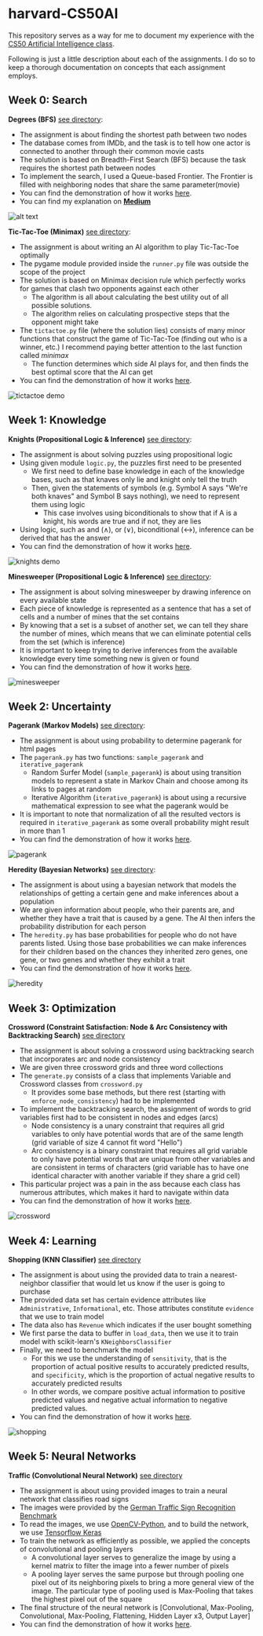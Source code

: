 # harvard-CS50AI
This repository serves as a way for me to document my experience
with the [CS50 Artificial Intelligence class](https://cs50.harvard.edu/ai/2020/).

Following is just a little description about each of the assignments.
I do so to keep a thorough documentation on concepts that each assignment employs.

<h2>Week 0: Search</h2>

**Degrees (BFS)** [see directory](https://github.com/dtemir/harvard-CS50AI/tree/master/degrees):
    
* The assignment is about finding the shortest path between two nodes
* The database comes from IMDb, and the task is to tell how one actor is connected to another through their common movie casts
* The solution is based on Breadth-First Search (BFS) because the task requires the shortest path between nodes
* To implement the search, I used a Queue-based Frontier. The Frontier is filled with neighboring nodes that share the same parameter(movie)
* You can find the demonstration of how it works [here](https://www.youtube.com/watch?v=0bksDFskiRM&t=1s&ab_channel=DamirTemir).
* You can find my explanation on [**Medium**](https://damirtemir.medium.com/do-all-hollywood-actors-know-each-other-breadth-first-search-in-action-1b37df515928)

![alt text](demo/degrees.gif)
    
**Tic-Tac-Toe (Minimax)** [see directory](https://github.com/dtemir/harvard-CS50AI/tree/master/tictactoe):

* The assignment is about writing an AI algorithm to play Tic-Tac-Toe optimally
* The pygame module provided inside the <code>runner.py</code> file was outside the scope of the project
* The solution is based on Minimax decision rule which perfectly works for games that clash two opponents against each other
    * The algorithm is all about calculating the best utility out of all possible solutions. 
    * The algorithm relies on calculating prospective steps that the opponent might take
* The <code>tictactoe.py</code> file (where the solution lies) consists of many minor functions that construct the game of Tic-Tac-Toe (finding out who is a winner, etc.)
I recommend paying better attention to the last function called <i>minimax</i>
    * The function determines which side AI plays for, and then finds the best optimal score that the AI can get
* You can find the demonstration of how it works [here](https://www.youtube.com/watch?v=jgmtzfJTEgY&ab_channel=DamirTemir).

![tictactoe demo](demo/tictactoe.gif)

<h2>Week 1: Knowledge</h2>

**Knights (Propositional Logic & Inference)** [see directory](https://github.com/dtemir/harvard-CS50AI/tree/master/knights):

* The assignment is about solving puzzles using propositional logic
* Using given module <code>logic.py</code>, the puzzles first need to be presented
   * We first need to define base knowledge in each of the knowledge bases, such as that knaves only lie and knight only tell the truth
   * Then, given the statements of symbols (e.g. Symbol A says "We're both knaves" and Symbol B says nothing), we need to represent them using logic
        *  This case involves using biconditionals to show that if A is a knight, his words are true and if not, they are lies
* Using logic, such as and (∧), or (∨), biconditional (↔), inference can be derived that has the answer
* You can find the demonstration of how it works [here](https://youtu.be/iIk04q98ArE).

![knights demo](demo/knights.gif)

**Minesweeper (Propositional Logic & Inference)** [see directory](https://github.com/dtemir/harvard-CS50AI/tree/master/minesweeper):

* The assignment is about solving minesweeper by drawing inference on every available state
* Each piece of knowledge is represented as a sentence that has a set of cells and a number of mines that the set contains
* By knowing that a set is a subset of another set, we can tell they share the number of mines, which means that we can eliminate potential cells from the set (which is inference)
* It is important to keep trying to derive inferences from the available knowledge every time something new is given or found
* You can find the demonstration of how it works [here](https://youtu.be/8DDpr0TY8Pw).

![minesweeper](demo/minesweeper.gif)

<h2> Week 2: Uncertainty</h2>

**Pagerank (Markov Models)** [see directory](https://github.com/dtemir/harvard-CS50AI/tree/master/pagerank):

* The assignment is about using probability to determine pagerank for html pages
* The <code>pagerank.py</code> has two functions: <code>sample_pagerank</code> and <code>iterative_pagerank</code>
    * Random Surfer Model (<code>sample_pagerank</code>) is about using transition models to represent a state in Markov Chain and choose among its links to pages at random
    * Iterative Algorithm (<code>iterative_pagerank</code>) is about using a recursive mathematical expression to see what the pagerank would be
* It is important to note that normalization of all the resulted vectors is required in <code>iterative_pagerank</code> as some overall probability might result in more than 1
* You can find the demonstration of how it works [here](https://www.youtube.com/watch?v=LxuCrbKrNvs).

![pagerank](demo/pagerank.gif)

**Heredity (Bayesian Networks)** [see directory](https://github.com/dtemir/harvard-CS50AI/tree/master/heredity):
* The assignment is about using a bayesian network that models the relationships of getting a certain gene and make inferences about a population
* We are given information about people, who their parents are, and whether they have a trait that is caused by a gene. The AI then infers the probability distribution for each person
* The <code>heredity.py</code> has base probabilities for people who do not have parents listed.
Using those base probabilities we can make inferences for their children based on the chances they inherited zero genes, one gene, or two genes and whether they exhibit a trait
* You can find the demonstration of how it works [here](https://www.youtube.com/watch?v=vHW-K2fDl-Y).

![heredity](demo/heredity.gif)

<h2> Week 3: Optimization </h2>

**Crossword (Constraint Satisfaction: Node & Arc Consistency with Backtracking Search)** [see directory](https://github.com/dtemir/harvard-CS50AI/tree/master/crossword)
* The assignment is about solving a crossword using backtracking search that incorporates arc and node consistency
* We are given three crossword grids and three word collections 
* The <code>generate.py</code> consists of a class that implements Variable and Crossword classes from <code>crossword.py</code>
    * It provides some base methods, but there rest (starting with <code>enforce_node_consistency</code>) had to be implemented
* To implement the backtracking search, the assignment of words to grid variables first had to be consistent in nodes and edges (arcs)
    * Node consistency is a unary constraint that requires all grid variables to only have potential words that are of the same length (grid variable of size 4 cannot fit word "Hello")
    * Arc consistency is a binary constraint that requires all grid variable to only have potential words that are unique from other variables and are consistent in terms of characters (grid variable has to have one identical character with another variable if they share a grid cell)
* This particular project was a pain in the ass because each class has numerous attributes, which makes it hard to navigate within data
* You can find the demonstration of how it works [here](https://www.youtube.com/watch?v=wtokjci-d8g&ab_channel=DamirTemir).

![crossword](demo/crossword.gif)

<h2> Week 4: Learning </h2>

**Shopping (KNN Classifier)** [see directory](https://github.com/dtemir/harvard-CS50AI/tree/master/shopping)
* The assignment is about using the provided data to train a nearest-neighbor classifier that would let us know if the user is going to purchase
* The provided data set has certain evidence attributes like <code>Administrative</code>, <code>Informational</code>, etc. Those attributes constitute <code>evidence</code> that we use to train model
* The data also has <code>Revenue</code> which indicates if the user bought something
* We first parse the data to buffer in <code>load_data</code>, then we use it to train model with scikit-learn's <code>KNeighborsClassifier</code>
* Finally, we need to benchmark the model
  * For this we use the understanding of <code>sensitivity</code>, 
  that is the proportion of actual positive results to accurately predicted results, and <code>specificity</code>, 
  which is the proportion of actual negative results to accurately predicted results
  * In other words, we compare positive actual information to positive predicted values and negative actual information to negative predicted values.
* You can find the demonstration of how it works [here](https://www.youtube.com/watch?v=BlXzYbwb_0U&ab_channel=DamirTemir).

![shopping](demo/shopping.gif)

<h2> Week 5: Neural Networks </h2>

**Traffic (Convolutional Neural Network)** [see directory](https://github.com/dtemir/harvard-CS50AI/tree/master/traffic)
* The assignment is about using provided images to train a neural network that classifies road signs
* The images were provided by the [German Traffic Sign Recognition Benchmark](https://benchmark.ini.rub.de/?section=gtsrb&subsection=news)
* To read the images, we use [OpenCV-Python](https://opencv-python-tutroals.readthedocs.io/en/latest/py_tutorials/py_tutorials.html), and to build the network, we use [Tensorflow Keras](https://www.tensorflow.org/guide/keras/sequential_model)
* To train the network as efficiently as possible, we applied the concepts of convolutional and pooling layers
  * A convolutional layer serves to generalize the image by using a kernel matrix to filter the image into a fewer number of pixels
  * A pooling layer serves the same purpose but through pooling one pixel out of its neighboring pixels to bring a more general view of the image. The particular type of pooling used is Max-Pooling that takes the highest pixel out of the square
* The final structure of the neural network is [Convolutional, Max-Pooling, Convolutional, Max-Pooling, Flattening, Hidden Layer x3, Output Layer]
* You can find the demonstration of how it works [here](https://www.youtube.com/watch?v=0dh9fd39h3Y&ab_channel=DamirTemir).